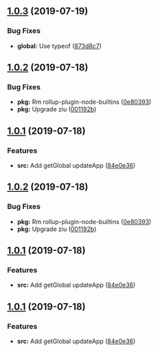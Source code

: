 <a name="1.0.3"></a>
## [1.0.3](https://github.com/bugszhou/miniapp-utils/compare/v1.0.2...v1.0.3) (2019-07-19)


### Bug Fixes

* **global:** Use typeof ([873d8c7](https://github.com/bugszhou/miniapp-utils/commit/873d8c7))



<a name="1.0.2"></a>
## [1.0.2](https://github.com/bugszhou/miniapp-utils/compare/v1.0.1...v1.0.2) (2019-07-18)


### Bug Fixes

* **pkg:** Rm rollup-plugin-node-builtins ([0e80393](https://github.com/bugszhou/miniapp-utils/commit/0e80393))
* **pkg:** Upgrade ziu ([001192b](https://github.com/bugszhou/miniapp-utils/commit/001192b))



<a name="1.0.1"></a>
## [1.0.1](https://github.com/bugszhou/miniapp-utils/compare/84e0e36...v1.0.1) (2019-07-18)


### Features

* **src:** Add getGlobal updateApp ([84e0e36](https://github.com/bugszhou/miniapp-utils/commit/84e0e36))



<a name="1.0.2"></a>
## [1.0.2](https://github.com/bugszhou/miniapp-utils/compare/v1.0.1...v1.0.2) (2019-07-18)


### Bug Fixes

* **pkg:** Rm rollup-plugin-node-builtins ([0e80393](https://github.com/bugszhou/miniapp-utils/commit/0e80393))
* **pkg:** Upgrade ziu ([001192b](https://github.com/bugszhou/miniapp-utils/commit/001192b))



<a name="1.0.1"></a>
## [1.0.1](https://github.com/bugszhou/miniapp-utils/compare/84e0e36...v1.0.1) (2019-07-18)


### Features

* **src:** Add getGlobal updateApp ([84e0e36](https://github.com/bugszhou/miniapp-utils/commit/84e0e36))



<a name="1.0.1"></a>
## [1.0.1](https://github.com/bugszhou/miniapp-utils/compare/84e0e36...v1.0.1) (2019-07-18)


### Features

* **src:** Add getGlobal updateApp ([84e0e36](https://github.com/bugszhou/miniapp-utils/commit/84e0e36))



